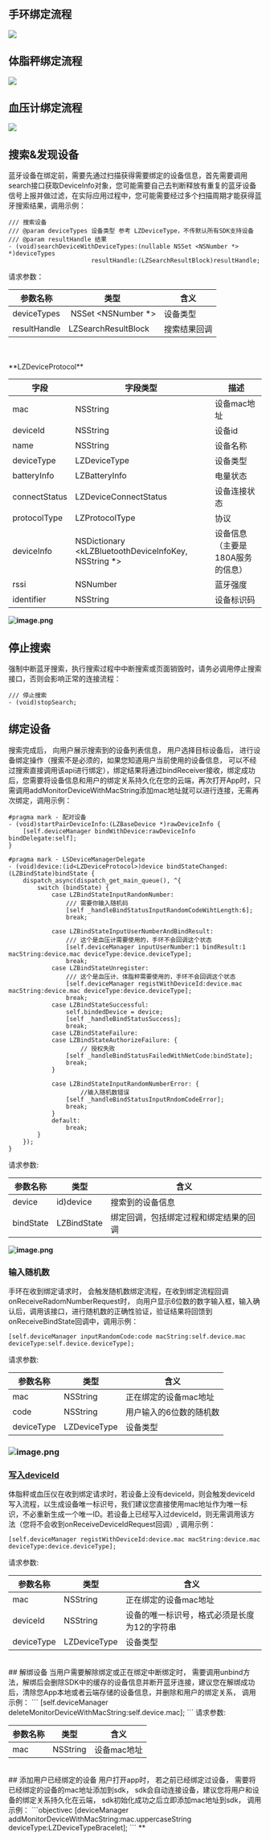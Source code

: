 <a name="zUI4q"></a>
## 手环绑定流程
![](https://cdn.nlark.com/yuque/__puml/a9dc2490b711c4bf1a20cbbfd1cfb2ef.svg#lake_card_v2=eyJjb2RlIjoiQHN0YXJ0dW1sXG5cbmF1dG9udW1iZXJcblxuYWN0b3IgXCLnlKjmiLdcIiBhcyBVc2VyXG5wYXJ0aWNpcGFudCBcIkFwcFwiIGFzIEFwcFxucGFydGljaXBhbnQgXCJTREtcIiBhcyBTREtcbnBhcnRpY2lwYW50IFwi6K6-5aSHXCIgYXMgRGV2aWNlXG5cbmFjdGl2YXRlIEFwcFxuQXBwIC0-IFNESzog5Yid5aeL5YyWU0RL77ya6LCD55SoaW5pdFdpdGhBcHBJZOWIneWni-WMllxuXG5hY3RpdmF0ZSBVc2VyXG5cblVzZXIgLT4gQXBwOiDpgInmi6norr7lpIflj5Hotbfnu5HlrprmtYHnqItcbmFjdGl2YXRlIEFwcFxuXG5BcHAgLT4gU0RLOiDlj5HotbfmkJzntKLor7fmsYLvvJpzZWFyY2hEZXZpY2VXaXRoRGV2aWNlVHlwZXNcbmFjdGl2YXRlIFNES1xuXG5TREsgLS0-IEFwcDog6L-U5Zue5pCc57Si57uT5p6cXG5ub3RlIHJpZ2h0IG9mIFNESzog5q-P5qyh6L-U5Zue5Y2V5Liq6K6-5aSH77yM5LiN5aSE55CG6YeN5aSN57uT5p6cXG5cbmFjdGl2YXRlIEFwcFxuQXBwIC0-IEFwcDog6IGa5ZCI5pCc57Si57uT5p6c77yM5oyJ54Wn5L-h5Y-35by65bqm5o6S5bqPXG5cbkFwcCAtLT4gVXNlcjog5ZCR55So5oi35bGV56S65pCc57Si5Yiw55qE6K6-5aSH5YiX6KGoXG5cblVzZXIgLT4gQXBwOiDpgInmi6nkuIDkuKrmkJzntKLliLDnmoTorr7lpIfov5vooYznu5HlrppcblxuQXBwIC0-IFNESzog6LCD55SoYmluZFdpdGhEZXZpY2VcblxuU0RLIC0-IERldmljZTog6L-e5o6l6K6-5aSH77yM6I635Y-W6ZqP5py65pWwXG5cbkRldmljZSAtPiBTREs6IOi_lOWbnumaj-acuuaVsFxuXG5TREsgLS0-IEFwcDog5Zue6LCDYmluZFN0YXRlQ2hhbmdlZCzlkYrnn6XpnIDopoHpmo_mnLrmlbDphY3lr7lcblxuQXBwIC0-IEFwcDog5pi-56S66ZqP5py65pWw6L6T5YWl5qGGXG5cblVzZXIgLT4gQXBwOiDovpPlhaXpmo_mnLrmlbBcblxuQXBwIC0-IFNESzog6LCD55SoaW5wdXRSYW5kb21Db2Rl6L6T5YWl6ZqP5py65pWwXG5cblNESyAtPiBTREs6IOmqjOivgemaj-acuuaVsOeahOato-ehruaAp1xuXG5TREsgLT4gRGV2aWNlOiDlkYrnn6Xpqozor4Hnu5PmnpxcblxuU0RLIC0tPiBBcHA6IOWbnuiwg2JpbmRTdGF0ZUNoYW5nZWTlkYrnn6Xnu5Hlrprnu5PmnpxcblxuU0RLIC0-IFNESzog5byA5aeL5o6l5pS25pWw5o2uXG5AZW5kdW1sIiwidHlwZSI6InB1bWwiLCJtYXJnaW4iOnRydWUsImlkIjoiZGdqSmgiLCJ1cmwiOiJodHRwczovL2Nkbi5ubGFyay5jb20veXVxdWUvX19wdW1sL2E5ZGMyNDkwYjcxMWM0YmYxYTIwY2JiZmQxY2ZiMmVmLnN2ZyIsImNhcmQiOiJkaWFncmFtIn0=)

<a name="h49mf"></a>
## 体脂秤绑定流程


![](https://cdn.nlark.com/yuque/__puml/68a8d787df4c33bb93612bb507d1b9b0.svg#lake_card_v2=eyJjb2RlIjoiQHN0YXJ0dW1sXG5cbmF1dG9udW1iZXJcblxuYWN0b3IgXCLnlKjmiLdcIiBhcyBVc2VyXG5wYXJ0aWNpcGFudCBcIkFwcFwiIGFzIEFwcFxucGFydGljaXBhbnQgXCJTREtcIiBhcyBTREtcbnBhcnRpY2lwYW50IFwi6K6-5aSHXCIgYXMgRGV2aWNlICNvcmFuZ2VcblxuYWN0aXZhdGUgQXBwXG5BcHAgLT4gU0RLOiDliJ3lp4vljJZTREvvvJrosIPnlKhpbml0V2l0aEFwcElk5Yid5aeL5YyWXG5cbmFjdGl2YXRlIFVzZXJcblxuVXNlciAtPiBBcHA6IOmAieaLqeiuvuWkh-WPkei1t-e7keWumua1geeoi1xuYWN0aXZhdGUgQXBwXG5cbkFwcCAtPiBTREs6IOWPkei1t-aQnOe0ouivt-axgu-8mnNlYXJjaERldmljZVdpdGhEZXZpY2VUeXBlc1xuYWN0aXZhdGUgU0RLXG5cblNESyAtLT4gQXBwOiDov5Tlm57mkJzntKLnu5Pmnpxcbm5vdGUgcmlnaHQgb2YgU0RLOiDmr4_mrKHov5Tlm57ljZXkuKrorr7lpIfvvIzkuI3lpITnkIbph43lpI3nu5PmnpxcblxuYWN0aXZhdGUgQXBwXG5BcHAgLT4gQXBwOiDogZrlkIjmkJzntKLnu5PmnpzvvIzmjInnhafkv6Hlj7flvLrluqbmjpLluo9cblxuQXBwIC0tPiBVc2VyOiDlkJHnlKjmiLflsZXnpLrmkJzntKLliLDnmoTorr7lpIfliJfooahcblxuVXNlciAtPiBBcHA6IOmAieaLqeS4gOS4quaQnOe0ouWIsOeahOiuvuWkh-i_m-ihjOe7keWumlxuXG5BcHAgLT4gU0RLOiDosIPnlKhiaW5kV2l0aERldmljZVxuXG5TREsgLT4gRGV2aWNlOiDov57mjqXorr7lpIdcblNESyAtPiBTREs66K-75Y-W6K6-5aSH5L-h5oGv77yM5Yik5pat5piv5ZCm6ZyA6KaB55Sf5oiQRGV2aWNlSWRcblNESyAtLT4gQXBwOiDlm57osINiaW5kU3RhdGVDaGFuZ2VkLOWRiuefpemcgOimgeWGmeWFpURldmljZUlkXG5BcHAgLT4gU0RLOiDosIPnlKhyZWdpc3RXaXRoRGV2aWNlSWTlhpnlhaVEZXZpY2VJRFxuU0RLIC0-IERldmljZTog5YaZ5YWlRGV2aWNlSURcblxuU0RLIC0tPiBBcHA6IOWbnuiwg2JpbmRTdGF0ZUNoYW5nZWTlkYrnn6Xnu5Hlrprnu5PmnpxcblxuU0RLIC0-IFNESzog5byA5aeL5o6l5pS25pWw5o2uXG5AZW5kdW1sIiwidHlwZSI6InB1bWwiLCJtYXJnaW4iOnRydWUsImlkIjoiRjh6NkEiLCJ1cmwiOiJodHRwczovL2Nkbi5ubGFyay5jb20veXVxdWUvX19wdW1sLzY4YThkNzg3ZGY0YzMzYmI5MzYxMmJiNTA3ZDFiOWIwLnN2ZyIsImNhcmQiOiJkaWFncmFtIn0=)

<a name="IqDQp"></a>
## 血压计绑定流程


![](https://cdn.nlark.com/yuque/__puml/a7c3776598267626d1ae185f131f785a.svg#lake_card_v2=eyJjb2RlIjoiQHN0YXJ0dW1sXG5cbmF1dG9udW1iZXJcblxuYWN0b3IgXCLnlKjmiLdcIiBhcyBVc2VyXG5wYXJ0aWNpcGFudCBcIkFwcFwiIGFzIEFwcFxucGFydGljaXBhbnQgXCJTREtcIiBhcyBTREtcbnBhcnRpY2lwYW50IFwi6K6-5aSHXCIgYXMgRGV2aWNlICNvcmFuZ2VcblxuYWN0aXZhdGUgQXBwXG5BcHAgLT4gU0RLOiDliJ3lp4vljJZTREvvvJrosIPnlKhpbml0V2l0aEFwcElk5Yid5aeL5YyWXG5cbmFjdGl2YXRlIFVzZXJcblxuVXNlciAtPiBBcHA6IOmAieaLqeiuvuWkh-WPkei1t-e7keWumua1geeoi1xuYWN0aXZhdGUgQXBwXG5cbkFwcCAtPiBTREs6IOWPkei1t-aQnOe0ouivt-axgu-8mnNlYXJjaERldmljZVdpdGhEZXZpY2VUeXBlc1xuYWN0aXZhdGUgU0RLXG5cblNESyAtLT4gQXBwOiDov5Tlm57mkJzntKLnu5Pmnpxcbm5vdGUgcmlnaHQgb2YgU0RLOiDmr4_mrKHov5Tlm57ljZXkuKrorr7lpIfvvIzkuI3lpITnkIbph43lpI3nu5PmnpxcblxuYWN0aXZhdGUgQXBwXG5BcHAgLT4gQXBwOiDogZrlkIjmkJzntKLnu5PmnpzvvIzmjInnhafkv6Hlj7flvLrluqbmjpLluo9cblxuQXBwIC0tPiBVc2VyOiDlkJHnlKjmiLflsZXnpLrmkJzntKLliLDnmoTorr7lpIfliJfooahcblxuVXNlciAtPiBBcHA6IOmAieaLqeS4gOS4quaQnOe0ouWIsOeahOiuvuWkh-i_m-ihjOe7keWumlxuXG5BcHAgLT4gU0RLOiDosIPnlKhiaW5kV2l0aERldmljZVxuXG5TREsgLT4gRGV2aWNlOiDov57mjqXorr7lpIdcblNESyAtPiBTREs66K-75Y-W6K6-5aSH5L-h5oGv77yM5Yik5pat5piv5ZCm6ZyA6KaB55Sf5oiQRGV2aWNlSWRcblNESyAtLT4gQXBwOiDlm57osINiaW5kU3RhdGVDaGFuZ2VkLOWRiuefpemcgOimgeWGmeWFpURldmljZUlkXG5BcHAgLT4gU0RLOiDosIPnlKhyZWdpc3RXaXRoRGV2aWNlSWTlhpnlhaVEZXZpY2VJRFxuU0RLIC0-IERldmljZTog5YaZ5YWlRGV2aWNlSURcblNESyAtLT4gQXBwOiDlm57osINiaW5kU3RhdGVDaGFuZ2VkLOWRiuefpemcgOimgeWGmeWFpeeUqOaIt-e8luWPt1xuQXBwIC0-IFNESzog6LCD55SoaW5wdXRVc2VyTnVtYmVy5YaZ5YWl55So5oi357yW5Y-3XG5TREsgLS0-IEFwcDog5Zue6LCDYmluZFN0YXRlQ2hhbmdlZCzlkYrnn6Xnu5Hlrprnu5PmnpxcblNESyAtPiBTREs6IOW8gOWni-aOpeaUtuaVsOaNrlxuQGVuZHVtbCIsInR5cGUiOiJwdW1sIiwibWFyZ2luIjp0cnVlLCJpZCI6ImR4eWluIiwidXJsIjoiaHR0cHM6Ly9jZG4ubmxhcmsuY29tL3l1cXVlL19fcHVtbC9hN2MzNzc2NTk4MjY3NjI2ZDFhZTE4NWYxMzFmNzg1YS5zdmciLCJjYXJkIjoiZGlhZ3JhbSJ9)<a name="SzYQV"></a>
## 搜索&发现设备
蓝牙设备在绑定前，需要先通过扫描获得需要绑定的设备信息，首先需要调用search接口获取DeviceInfo对象，您可能需要自己去判断释放有重复的蓝牙设备信号上报并做过滤，在实际应用过程中，您可能需要经过多个扫描周期才能获得蓝牙搜索结果，调用示例：
```
/// 搜索设备
/// @param deviceTypes 设备类型 参考 LZDeviceType，不传默认所有SDK支持设备
/// @param resultHandle 结果
- (void)searchDeviceWithDeviceTypes:(nullable NSSet <NSNumber *> *)deviceTypes
                       resultHandle:(LZSearchResultBlock)resultHandle;
```
请求参数：

| 参数名称 | 类型 | 含义 |
| --- | --- | --- |
| deviceTypes |  NSSet <NSNumber *> | 设备类型 |
| resultHandle | LZSearchResultBlock | 搜索结果回调 |


<br />
<br />**LZDeviceProtocol**

| 字段 | 字段类型 | 描述 |
| --- | --- | --- |
| mac | NSString | 设备mac地址 |
| deviceId | NSString | 设备id |
| name | NSString | 设备名称 |
| deviceType | LZDeviceType | 设备类型 |
| batteryInfo | LZBatteryInfo |  电量状态 |
| connectStatus | LZDeviceConnectStatus | 设备连接状态 |
| protocolType | LZProtocolType |  协议 |
| deviceInfo |  NSDictionary <kLZBluetoothDeviceInfoKey, NSString *> | 设备信息（主要是180A服务的信息） |
| rssi | NSNumber | 蓝牙强度 |
| identifier | NSString | 设备标识码 |

**![image.png](https://cdn.nlark.com/yuque/0/2021/png/265997/1616661516030-e6ccdad6-91e1-4d31-8d73-5756ad506953.png#align=left&display=inline&height=468&margin=%5Bobject%20Object%5D&name=image.png&originHeight=468&originWidth=994&size=58729&status=done&style=none&width=994)**
<a name="ZSNur"></a>
## 停止搜索
强制中断蓝牙搜索，执行搜索过程中中断搜索或页面销毁时，请务必调用停止搜索接口，否则会影响正常的连接流程：
```
/// 停止搜索
- (void)stopSearch;
```
<a name="qAuSv"></a>
## 绑定设备
搜索完成后， 向用户展示搜索到的设备列表信息， 用户选择目标设备后， 进行设备绑定操作（搜索不是必须的，如果您知道用户当前使用的设备信息， 可以不经过搜索直接调用该api进行绑定），绑定结果将通过bindReceiver接收，绑定成功后，您需要将设备信息和用户的绑定关系持久化在您的云端，再次打开App时，只需调用addMonitorDeviceWithMacString添加mac地址就可以进行连接，无需再次绑定，调用示例：
```
#pragma mark - 配对设备
- (void)startPairDeviceInfo:(LZBaseDevice *)rawDeviceInfo {
    [self.deviceManager bindWithDevice:rawDeviceInfo bindDelegate:self];
}

#pragma mark - LSDeviceManagerDelegate
- (void)device:(id<LZDeviceProtocol>)device bindStateChanged:(LZBindState)bindState {
    dispatch_async(dispatch_get_main_queue(), ^{
        switch (bindState) {
            case LZBindStateInputRandomNumber:
                /// 需要你输入随机码
                [self _handleBindStatusInputRandomCodeWihtLength:6];
                break;
                
            case LZBindStateInputUserNumberAndBindResult:
                /// 这个是血压计需要使用的，手环不会回调这个状态
                [self.deviceManager inputUserNumber:1 bindResult:1 macString:device.mac deviceType:device.deviceType];
                break;
            case LZBindStateUnregister:
                /// 这个是血压计、体脂秤需要使用的，手环不会回调这个状态
                [self.deviceManager registWithDeviceId:device.mac macString:device.mac deviceType:device.deviceType];
                break;
            case LZBindStateSuccessful:
                self.bindedDevice = device;
                [self _handleBindStatusSuccess];
                break;
            case LZBindStateFailure:
            case LZBindStateAuthorizeFailure: {
            		// 授权失败
                [self _handleBindStatusFailedWithNetCode:bindState];
                break;
            }
           
            case LZBindStateInputRandomNumberError: {
            		//输入随机数错误
                [self _handleBindStatusInputRndomCodeError];
                break;
            }
            default:
                break;
        }
    });
}
```
请求参数:

| 参数名称 | 类型 | 含义 |
| --- | --- | --- |
| device | id<LZDeviceProtocol>)device | 搜索到的设备信息 |
| bindState | LZBindState | 绑定回调，包括绑定过程和绑定结果的回调 |

**![image.png](https://cdn.nlark.com/yuque/0/2021/png/265997/1616661565817-efc8488d-8d17-4a5a-b9ae-dc8c68e502bd.png#align=left&display=inline&height=486&margin=%5Bobject%20Object%5D&name=image.png&originHeight=486&originWidth=869&size=27260&status=done&style=none&width=869)**
<a name="ltPmF"></a>
### 输入随机数
手环在收到绑定请求时， 会触发随机数绑定流程，在收到绑定流程回调onReceiveRadomNumberRequest时， 向用户显示6位数的数字输入框，输入确认后，调用该接口，进行随机数的正确性验证，验证结果将回馈到onReceiveBindState回调中，调用示例：
```
[self.deviceManager inputRandomCode:code macString:self.device.mac deviceType:self.device.deviceType];

```
请求参数:

| 参数名称 | 类型 | 含义 |
| --- | --- | --- |
| mac | NSString | 正在绑定的设备mac地址 |
| code | NSString | 用户输入的6位数的随机数 |
| deviceType | LZDeviceType | 设备类型 |

<a name="ytm6G"></a>
### ![image.png](https://cdn.nlark.com/yuque/0/2021/png/265997/1616661592332-b90f1f43-71e5-4795-b948-eb5460c7e15f.png#align=left&display=inline&height=474&margin=%5Bobject%20Object%5D&name=image.png&originHeight=474&originWidth=869&size=31643&status=done&style=none&width=869)
<a name="ht7MX"></a>
### [写入deviceId](https://docs.leshiguang.com/dev-android/bluetooth/reference/device?id=%e5%86%99%e5%85%a5deviceid)
体脂秤或血压仪在收到绑定请求时，若设备上没有deviceId，则会触发deviceId写入流程，以生成设备唯一标识号，我们建议您直接使用mac地址作为唯一标识，不必重新生成一个唯一ID。若设备上已经写入过deviceId，则无需调用该方法（您将不会收到onReceiveDeviceIdRequest回调）, 调用示例：
```
[self.deviceManager registWithDeviceId:device.mac macString:device.mac deviceType:device.deviceType];
```
请求参数:

| 参数名称 | 类型 | 含义 |
| --- | --- | --- |
| mac | NSString | 正在绑定的设备mac地址 |
| deviceId | NSString | 设备的唯一标识号，格式必须是长度为12的字符串 |
| deviceType | LZDeviceType | 设备类型 |

<br />
<a name="no1Ja"></a>
## 解绑设备
当用户需要解除绑定或正在绑定中断绑定时， 需要调用unbind方法，解绑后会删除SDK中的缓存的设备信息并断开蓝牙连接，建议您在解绑成功后，清除您App本地或者云端存储的设备信息，并删除和用户的绑定关系， 调用示例：
```
    [self.deviceManager deleteMonitorDeviceWithMacString:self.device.mac];
```
请求参数:

| 参数名称 | 类型 | 含义 |
| --- | --- | --- |
| mac | NSString | 设备mac地址 |

<br />
<a name="EGGHI"></a>
## 添加用户已经绑定的设备
用户打开app时， 若之前已经绑定过设备， 需要将已经绑定的设备的mac地址添加到sdk， sdk会自动连接设备，建议您将用户和设备的绑定关系持久化在云端， sdk初始化成功之后立即添加mac地址到sdk， 调用示例：
```objectivec
[deviceManager addMonitorDeviceWithMacString:mac.uppercaseString deviceType:LZDeviceTypeBracelet];
```
**

